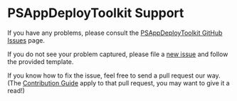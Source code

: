 # PSAppDeployToolkit Support

If you have any problems, please consult the [PSAppDeployToolkit GitHub Issues](https://github.com/psappdeploytoolkit/psappdeploytoolkit.tools/issues) page.

If you do not see your problem captured, please file a [new issue](https://github.com/psappdeploytoolkit/psappdeploytoolkit.tools/issues/new/choose) and follow the provided template.

If you know how to fix the issue, feel free to send a pull request our way. (The [Contribution Guide](https://github.com/psappdeploytoolkit/psappdeploytoolkit.tools/tree/main/.github/CONTRIBUTING.md) apply to that pull request, you may want to give it a read!)
